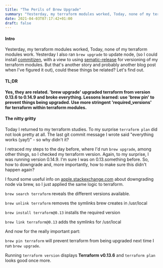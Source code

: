 ```yaml
---
title: "The Perils of Brew Upgrade"
summary: "Yesterday, my terraform modules worked, Today, none of my terraform modules work. Yesterday I also ran 'brew upgrade' to update node, could these things be related? Let's find out."
date: 2021-04-03T07:17:42+01:00
draft: false
---
```


#### Intro

Yesterday, my terraform modules worked, Today, none of my terraform modules work. Yesterday I also ran `brew upgrade` to update node, (so I could install [commitizen](https://commitizen-tools.github.io/commitizen/), with a view to using [sematic-release](https://semantic-release.gitbook.io/semantic-release/) for versioning of my terraform modules. But that's another story and probably another blog post when I've figured it out), could these things be related? Let's find out.

#### TL;DR

**Yes, they are related. 'brew upgrade' upgraded terraform from version 0.13.6 to 0.14.9 and broke everything. Lessons learned: use 'brew pin' to prevent things being upgraded. Use more stringent 'required_versions' for terraform within terraform modules.**

#### The nitty gritty

Today I returned to my terraform studies. To my surprise `terraform plan` did not look pretty at all. The last git commit message I wrote said "everything works (yay!)" - so why didn't it?

I retraced my steps to the day before, where I'd run `brew upgrade`, among other things, so I checked my terraform version. Again, to my surprise, I was running version 0.14.9. I'm sure I was on 0.13.something before. So, how to downgrade and, more importantly, how to make sure this didn't happen again?

I found some useful info on [apple.stackexchange.com](https://apple.stackexchange.com/questions/171530/how-do-i-downgrade-node-or-install-a-specific-previous-version-using-homebrew#answer-262119) about downgrading node via brew, so I just applied the same logic to terraform.

`brew search terraform` reveals the different versions available.

`brew unlink terraform` removes the symlinks brew creates in /usr/local

`brew install terraform@0.13` installs the required version

`brew link terraform@0.13` adds the symlinks for /usr/local

And now for the really important part:

`brew pin terraform` will prevent terraform from being upgraded next time I run `brew upgrade`.

Running `terraform version` displays **Terraform v0.13.6** and `terraform plan` looks good once more.
